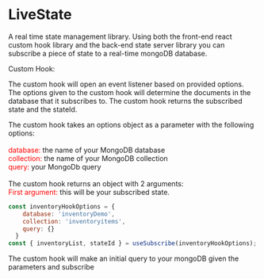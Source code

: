 # LiveState
A real time state management library. Using both the front-end react custom hook library and the back-end state server library you can subscribe a piece of state to a real-time mongoDB database. 

Custom Hook:

The custom hook will open an event listener based on provided options. The options given to the custom hook will determine the documents in the database that it subscribes to. The custom hook returns the subscribed state and the stateId.

The custom hook takes an options object as a parameter with the following options:
<br><br>
<span style="color:#FF0000">database: </span>the name of your MongoDB database
<br>
<span style="color:#FF0000">collection: </span>the name of your MongoDB collection
<br>
<span style="color:#FF0000">query: </span>your MongoDb query
<br>
<br>
The custom hook returns an object with 2 arguments:
<br>
<span style="color:#FF0000">First argument: </span>this will be your subscribed state.

```js
const inventoryHookOptions = {
    database: 'inventoryDemo',
    collection: 'inventoryitems',
    query: {}
  }
const { inventoryList, stateId } = useSubscribe(inventoryHookOptions);
```

The custom hook will make an initial query to your mongoDB given the parameters and subscribe 